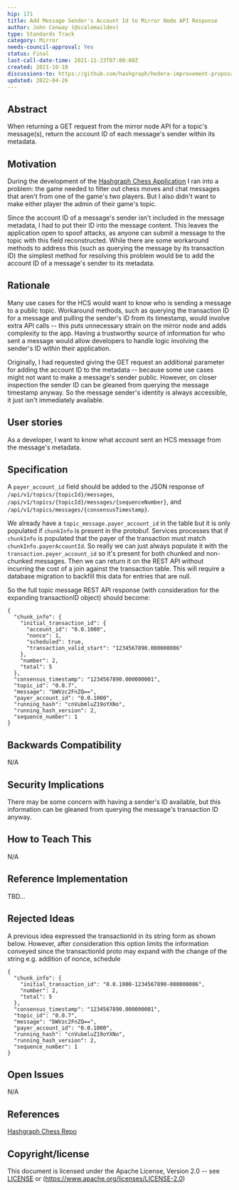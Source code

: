 ```yaml
---
hip: 171
title: Add Message Sender's Account Id to Mirror Node API Response
author: John Conway (@scalemaildev)
type: Standards Track
category: Mirror
needs-council-approval: Yes
status: Final
last-call-date-time: 2021-11-23T07:00:00Z
created: 2021-10-18
discussions-to: https://github.com/hashgraph/hedera-improvement-proposal/discussions/190
updated: 2022-04-26
---
```


## Abstract

When returning a GET request from the mirror node API for a topic's message(s), return the account ID of each message's sender within its metadata.

## Motivation

During the development of the [Hashgraph Chess Application](https://github.com/scalemaildev/hashgraph_chess) I ran into a problem: the game needed to filter out chess moves and chat messages that aren't from one of the game's two players. But I also didn't want to make either player the admin of their game's topic.

Since the account ID of a message's sender isn't included in the message metadata, I had to put their ID into the message content. This leaves the application open to spoof attacks, as anyone can submit a message to the topic with this field reconstructed. While there are some workaround methods to address this (such as querying the message by its transaction ID) the simplest method for resolving this problem would be to add the account ID of a message's sender to its metadata.

## Rationale

Many use cases for the HCS would want to know who is sending a message to a public topic. Workaround methods, such as querying the transaction ID for a message and pulling the sender's ID from its timestamp, would involve extra API calls -- this puts unnecessary strain on the mirror node and adds complexity to the app. Having a trustworthy source of information for who sent a message would allow developers to handle logic involving the sender's ID within their application.

Originally, I had requested giving the GET request an additional parameter for adding the account ID to the metadata -- because some use cases might not want to make a message's sender public. However, on closer inspection the sender ID can be gleaned from querying the message timestamp anyway. So the message sender's identity is always accessible, it just isn't immediately available. 

## User stories

As a developer, I want to know what account sent an HCS message from the message's metadata.
  
## Specification

A `payer_account_id` field should be added to the JSON response of `/api/v1/topics/{topicId}/messages`, `/api/v1/topics/{topicId}/messages/{sequenceNumber}`, and `/api/v1/topics/messages/{consensusTimestamp}`.

We already have a `topic_message.payer_account_id` in the table but it is only populated if `chunkInfo` is present in the protobuf. Services processes that if `chunkInfo` is populated that the payer of the transaction must match `chunkInfo.payerAccountId`. So really we can just always populate it with the `transaction.payer_account_id` so it's present for both chunked and non-chunked messages. Then we can return it on the REST API without incurring the cost of a join against the transaction table. This will require a database migration to backfill this data for entries that are null.

So the full topic message REST API response (with consideration for the expanding transactionID object) should become:

```
{
  "chunk_info": {
    "initial_transaction_id": {
      "account_id": "0.0.1000",
      "nonce": 1,
      "scheduled": true,
      "transaction_valid_start": "1234567890.000000006"
    },
    "number": 2,
    "total": 5
  },
  "consensus_timestamp": "1234567890.000000001",
  "topic_id": "0.0.7",
  "message": "bWVzc2FnZQ==",
  "payer_account_id": "0.0.1000",
  "running_hash": "cnVubmluZ19oYXNo",
  "running_hash_version": 2,
  "sequence_number": 1
}
```

## Backwards Compatibility

N/A

## Security Implications

There may be some concern with having a sender's ID available, but this information can be gleaned from querying the message's transaction ID anyway.

## How to Teach This

N/A

## Reference Implementation

TBD...

## Rejected Ideas

A previous idea expressed the transactionId in its string form as shown below.
However, after consideration this option limits the information conveyed since the transactionId proto may expand with the change of the string e.g. addition of nonce, schedule

```
{
  "chunk_info": {
    "initial_transaction_id": "0.0.1000-1234567890-000000006",
    "number": 2,
    "total": 5
  },
  "consensus_timestamp": "1234567890.000000001",
  "topic_id": "0.0.7",
  "message": "bWVzc2FnZQ==",
  "payer_account_id": "0.0.1000",
  "running_hash": "cnVubmluZ19oYXNo",
  "running_hash_version": 2,
  "sequence_number": 1
}
```

## Open Issues

N/A

## References

[Hashgraph Chess Repo](https://github.com/scalemaildev/hashgraph_chess)

## Copyright/license

This document is licensed under the Apache License, Version 2.0 -- see [LICENSE](../LICENSE) or (https://www.apache.org/licenses/LICENSE-2.0)
